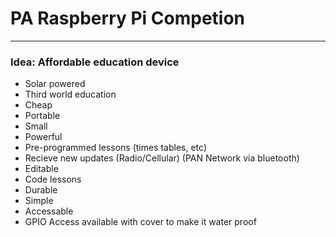 # PA Raspberry Pi Competion

---

### Idea: Affordable education device

- Solar powered
- Third world education
- Cheap
- Portable
- Small
- Powerful
- Pre-programmed lessons (times tables, etc)
- Recieve new updates (Radio/Cellular) (PAN Network via bluetooth)
- Editable
- Code lessons
- Durable
- Simple
- Accessable
- GPIO Access available with cover to make it water proof
